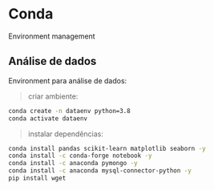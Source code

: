# Conda
Environment management

## Análise de dados
Environment para análise de dados:

> criar ambiente:
```bash
conda create -n dataenv python=3.8
conda activate dataenv
```

> instalar dependências:
```bash
conda install pandas scikit-learn matplotlib seaborn -y
conda install -c conda-forge notebook -y
conda install -c anaconda pymongo -y
conda install -c anaconda mysql-connector-python -y
pip install wget
```

